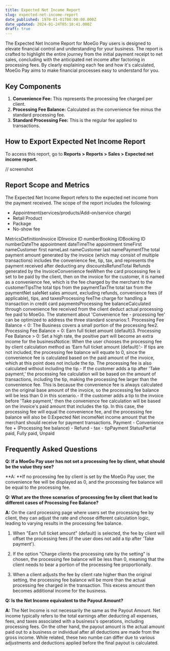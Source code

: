 ```yaml
---
title: Expected Net Income Report
slug: expected-net-income-report
date_published: 1970-01-01T00:00:00.000Z
date_updated: 2024-01-24T05:10:41.000Z
draft: true
---
```


The Expected Net Income Report for MoeGo Pay users is designed to elevate financial control and understanding for your business. The report is crafted to highlight the entire journey from the initial payment receipt to net sales, concluding with the anticipated net income after factoring in processing fees. By clearly explaining each fee and how it's calculated, MoeGo Pay aims to make financial processes easy to understand for you. 

## Key Components

1. **Convenience Fee:** This represents the processing fee charged per client.
2. **Processing Fee Balance:** Calculated as the convenience fee minus the standard processing fee.
3. **Standard Processing Fee:** This is the regular fee applied to transactions.

## How to Export Expected Net Income Report

To access this report, go to **Reports > Reports > Sales > Expected net income report.**

// screenshot

## Report Scope and Metrics

The Expected Net Income Report refers to the expected net income from the payment received. The scope of the report includes the following:

- Appointment(services/products/Add-on/service charge)
- Retail Product
- Package
- No-show fee

MetricsDefinitionInvoice IDInvoice ID numberBooking IDBooking ID numberDateThe appointment dateTimeThe appointment timeFirst nameCustomer first nameLast nameCustomer last namePaymentThe total payment amount generated by the invoice (which may consist of multiple transactions) includes the convenience fee, tip, tax, and represents the payment received after deducting any discountsRefundTotal Refunds generated by the InvoiceConvenience feeWhen the card processing fee is set to be paid by the client, then on the invoice for the customer, it is named as a convenience fee, which is the fee charged by the merchant to the customerTipsThe total tips from the paymentTaxThe total tax from the paymentNet saleNet sales amount, excluding refunds, convenience fees (if applicable), tips, and taxesProcessing feeThe charge for handling a transaction in credit card paymentsProcessing fee balanceCalculated through convenience fee received from the client deduct actual processing fee paid to MoeGo. The statement about 'Convenience fee - processing fee' can be optimized to address the three standard scenarios:1. Processing Fee Balance < 0: The Business covers a small portion of the processing fee2. Processing Fee Balance = 0: Earn full ticket amount (default)3. Processing Fee Balance > 0: Set a high rate, the positive part will become an extra income for the businessNotice: When the user chooses the processing fee by client calculation method as ‘Earn full ticket amount (default)’:- If tips are not included, the processing fee balance will equate to 0, since the convenience fee is calculated based on the paid amount of the invoice, which at this point does not include the tip. The processing fee is also calculated without including the tip.- If the customer adds a tip after 'Take payment,' the processing fee calculation will be based on the amount of transactions, including the tip, making the processing fee larger than the convenience fee. This is because the convenience fee is always calculated on the original base amount of the invoice, so the processing fee balance will be less than 0 in this scenario.- If the customer adds a tip to the invoice before 'Take payment,' then the convenience fee calculation will be based on the invoice's paid amount that includes the tip. In this case, the processing fee will equal the convenience fee, and the processing fee balance will also be 0.Expected Net incomeNet income amount that the merchant should receive for payment transactions. Payment - Convenience fee + (Processing fee balance) - Refund - tax - tipPayment StatusPartial paid, Fully paid, Unpaid
## Frequently Asked Questions

**Q: If a MoeGo Pay user has not set a processing fee by client, what should be the value they see?**

**A: **If no processing fee by client is set by the MoeGo Pay user, the convenience fee will be displayed as 0, and the processing fee balance will be equal to the processing fee. 

**Q: What are the three scenarios of processing fee by client that lead to different cases of Processing Fee Balance?**

**A:** On the card processing page where users set the processing fee by client, they can adjust the rate and choose different calculation logic, leading to varying results in the processing fee balance. 

1) When "Earn full ticket amount" (default) is selected, the fee by client will offset the processing fees (if the user does not add a tip after 'Take payment'). 

2) If the option "Charge clients the processing rate by the setting" is chosen, the processing fee balance will be less than 0, meaning that the client needs to bear a portion of the processing fee proportionally. 

3) When a client adjusts the fee by client rate higher than the original setting, the processing fee balance will be more than the actual processing fee charged in the transaction. This excess amount then becomes additional income for the business.

**Q: Is the Net Income equivalent to the Payout Amount?**

**A:** The Net Income is not necessarily the same as the Payout Amount. Net income typically refers to the total earnings after deducting all expenses, fees, and taxes associated with a business's operations, including processing fees. On the other hand, the payout amount is the actual amount paid out to a business or individual after all deductions are made from the gross income. While related, these two numbe can differ due to various adjustments and deductions applied before the final payout is calculated.
